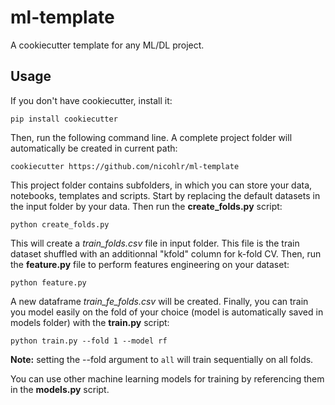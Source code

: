 # ml-template

A cookiecutter template for any ML/DL project.

## Usage

If you don't have cookiecutter, install it:

    pip install cookiecutter

Then, run the following command line. A complete project folder will automatically be created in current path:

    cookiecutter https://github.com/nicohlr/ml-template

This project folder contains subfolders, in which you can store your data, notebooks, templates and scripts. Start by replacing the default datasets in the input folder by your data. Then run the **create_folds.py** script:

    python create_folds.py

This will create a *train_folds.csv* file in input folder. This file is the train dataset shuffled with an additionnal "kfold" column for k-fold CV. Then, run the **feature.py** file to perform features engineering on your dataset:

    python feature.py

A new dataframe *train_fe_folds.csv* will be created. Finally, you can train you model easily on the fold of your choice (model is automatically saved in models folder) with the **train.py** script:

    python train.py --fold 1 --model rf

**Note:** setting the --fold argument to `all` will train sequentially on all folds.

You can use other machine learning models for training by referencing them in the **models.py** script.